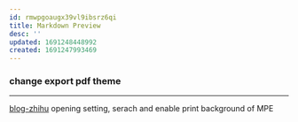 ```yaml
---
id: rmwpgoaugx39vl9ibsrz6qi
title: Markdown Preview
desc: ''
updated: 1691248448992
created: 1691247993469
---
```


### change export pdf theme
----
[blog-zhihu](https://zhuanlan.zhihu.com/p/493313101)
opening setting, serach and enable print background of MPE